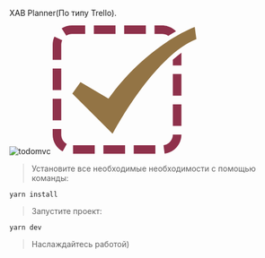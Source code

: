 XAB Planner(По типу Trello).

![todomvc](https://github.com/Xabenskie/xabplanner/assets/147755909/3b354105-7287-4475-830a-808409fba40a)<?xml version="1.0" encoding="UTF-8" standalone="no"?>
<svg width="256px" height="230px" viewBox="0 0 256 230" version="1.1" xmlns="http://www.w3.org/2000/svg" xmlns:xlink="http://www.w3.org/1999/xlink" preserveAspectRatio="xMidYMid">
	<g>
		<path d="M34.404,15.29 L57.951,15.29 L57.951,0 L34.404,0 C27.882,0 21.533,1.835 16.041,5.306 L24.211,18.231 C27.254,16.307 30.779,15.29 34.404,15.29 L34.404,15.29 Z M15.29,34.404 C15.29,31.61 15.877,28.922 17.034,26.413 L3.148,20.012 C1.059,24.542 0,29.384 0,34.404 L0,61.468 L15.29,61.468 L15.29,34.404 L15.29,34.404 Z M0,76.911 L15.29,76.911 L15.29,115.443 L0,115.443 L0,76.911 Z M205.901,18.717 C210.511,15.798 215.105,13.04 219.654,10.46 C217.054,7.782 214.021,5.522 210.713,3.815 C205.876,1.319 200.427,0 194.954,0 L181.422,0 L181.422,15.29 L194.954,15.29 C198.96,15.29 202.742,16.501 205.901,18.717 L205.901,18.717 Z M0,130.887 L15.29,130.887 L15.29,169.496 L0,169.496 L0,130.887 Z M73.395,0 L111.927,0 L111.927,15.291 L73.395,15.291 L73.395,0 Z M127.37,0 L165.979,0 L165.979,15.291 L127.37,15.291 L127.37,0 Z M144.419,214.067 L182.951,214.067 L182.951,229.358 L144.419,229.358 L144.419,214.067 Z M214.068,86.85 L229.359,86.85 L229.359,125.459 L214.068,125.459 L214.068,86.85 Z M214.068,140.902 L229.359,140.902 L229.359,179.434 L214.068,179.434 L214.068,140.902 Z M15.29,194.954 L15.29,184.939 L0,184.939 L0,194.954 C0,207.477 6.814,219.021 17.783,225.083 L25.178,211.699 C19.079,208.329 15.29,201.913 15.29,194.954 L15.29,194.954 Z M214.068,61.267 L214.068,71.407 L229.358,71.407 L229.358,48.698 C224.332,52.44 219.23,56.634 214.068,61.267 L214.068,61.267 Z M214.068,194.954 C214.068,204.539 206.915,212.688 197.429,213.91 L199.381,229.075 C207.612,228.015 215.187,223.997 220.712,217.762 C226.287,211.469 229.358,203.369 229.358,194.954 L229.358,194.878 L214.068,194.878 L214.068,194.954 L214.068,194.954 Z M36.315,214.067 L74.924,214.067 L74.924,229.358 L36.315,229.358 L36.315,214.067 Z M90.367,214.067 L128.976,214.067 L128.976,229.358 L90.367,229.358 L90.367,214.067 Z" fill="#8f314b"></path>
		<path d="M35.015,121.738 L106.735,193.458 C106.735,193.458 178.455,55.479 256,24.534 L253.088,2.69 C210.857,19.437 146.782,63.489 99.454,130.839 L49.578,101.351 L35.015,121.738" fill="#937445"></path>
	</g>
</svg>

> Установите все необходимые необходимости с помощью команды:

```
yarn install
```
>Запустите проект:
```
yarn dev
```
>Наслаждайтесь работой)

